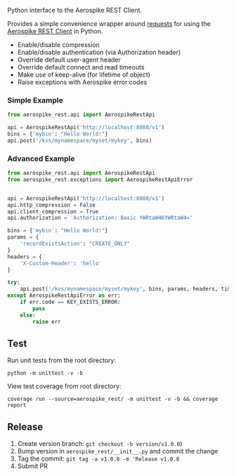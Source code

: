 Python interface to the Aerospike REST Client.

Provides a simple convenience wrapper around [requests](https://requests.readthedocs.io/en/master/) for using the [Aerospike REST Client](https://www.aerospike.com/docs/client/rest/index.html) in Python.

* Enable/disable compression
* Enable/disable authentication (via Authorization header)
* Override default user-agent header
* Override default connect and read timeouts
* Make use of keep-alive (for lifetime of object)
* Raise exceptions with Aerospike error codes


### Simple Example

``` python
from aerospike_rest.api import AerospikeRestApi

api = AerospikeRestApi('http://localhost:8080/v1')
bins = {'mybin': "Hello World!"}
api.post('/kvs/mynamespace/myset/mykey', bins)
```

### Advanced Example

``` python
from aerospike_rest.api import AerospikeRestApi
from aerospike_rest.exceptions import AerospikeRestApiError


api = AerospikeRestApi('http://localhost:8080/v1')
api.http_compression = False
api.client_compression = True
api.authorization = 'Authorization: Basic YWRtaW46YWRtaW4=' 

bins = {'mybin': "Hello World!"}
params = {
    'recordExistsAction': "CREATE_ONLY"
}
headers = {
    'X-Custom-Header': 'hello'
}

try:
    api.post('/kvs/mynamespace/myset/mykey', bins, params, headers, timeout=10)
except AerospikeRestApiError as err:
    if err.code == KEY_EXISTS_ERROR:
        pass
    else:
        raise err
```


Test
--------------------------------------------------------------------------------

Run unit tests from the root directory:

```
python -m unittest -v -b
```

View test coverage from root directory:

```
coverage run --source=aerospike_rest/ -m unittest -v -b && coverage report
```


Release
--------------------------------------------------------------------------------

1. Create version branch: `git checkout -b version/v1.0.0`)
2. Bump version in `aerospike_rest/__init__.py` and commit the change
3. Tag the commit: `git tag -a v1.0.0 -m 'Release v1.0.0`
4. Submit PR
